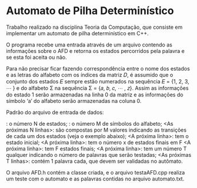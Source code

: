 # Automato de Pilha Determinístico

Trabalho realizado na disciplina Teoria da Computação, que consiste em implementar um automato de pilha determinístico em C++.

O programa recebe uma entrada através de um arquivo contendo as informações sobre o AFD e retorna os estados percorridos pela palavra e se esta foi aceita ou não.

Para não precisar ficar fazendo correspondência entre o nome dos estados e as letras do alfabeto com os índices da matriz 𝐷, é assumido que o conjunto dos estados 𝐸 sempre
estão numerados na sequência 𝐸 = {1, 2, 3, ⋯ } e do alfabeto Σ na sequência Σ = {𝑎, 𝑏, 𝑐, ⋯ , 𝑧}. Assim as informações do estado 1 serão armazenadas na linha 0 da matriz e as informações do símbolo ‘a’ do alfabeto serão armazenadas na coluna 0.


Padrão do arquivo de entrada de dados:

<Primeira linha>: o número N de estados;
<Segunda linha>: o número M de símbolos do alfabeto;
<As próximas N linhas>: são compostas por M valores indicando as transições de cada um
dos estados (veja o exemplo abaixo);
<A próxima linha>: tem o estado inicial;
<A próxima linha>: tem o número x de estados finais em F
<A próxima linha>: tem F estados finais;
<A próxima linha>: tem um número T qualquer indicando o número de palavras que serão
testadas;
<As próximas T linhas>: contém 1 palavra cada, que devem ser validadas no autômato.
  

O arquivo AFD.h contém a classe criada, e o arquivo testaAFD.cpp realiza um teste com o automato e as palavras contidas no arquivo automato.txt. 
